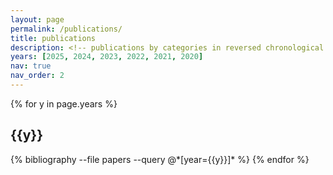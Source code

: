 ```yaml
---
layout: page
permalink: /publications/
title: publications
description: <!-- publications by categories in reversed chronological order. generated by jekyll-scholar. -->
years: [2025, 2024, 2023, 2022, 2021, 2020]
nav: true
nav_order: 2
---
```


<div class="publications">

{% for y in page.years %}
  <h2 class="year">{{y}}</h2>
  {% bibliography --file papers --query @*[year={{y}}]* %}
{% endfor %}

</div>

